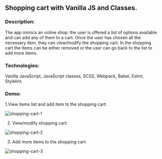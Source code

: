## Shopping cart with Vanilla JS and Classes.
### Description: 
The app mimics an online shop: the user is offered a list of options available and can add any of them to a cart. Once the user has chosen all the necessary item, they can view/modify the shopping cart. In the shopping cart the items can be either removed or the user can go back to the list to add more items. 

### Technologies: 
Vanilla JavaScript, JavaScript classes, SCSS, Webpack, Babel, Eslint, Stylelint.

### Demo:
1.View items list and add item to the shopping cart:

![shopping-cart-1](https://user-images.githubusercontent.com/66952678/102371294-f0695f00-3fb5-11eb-9ff8-b28a88591f61.gif)

2. View/modify shopping cart:

![shopping-cart-2](https://user-images.githubusercontent.com/66952678/102371324-f9f2c700-3fb5-11eb-9f9e-5e8e02da224b.gif)

3. Add more items to the shopping cart:

![shopping-cart-3](https://user-images.githubusercontent.com/66952678/102371350-0119d500-3fb6-11eb-9e51-83b673f9b177.gif)
